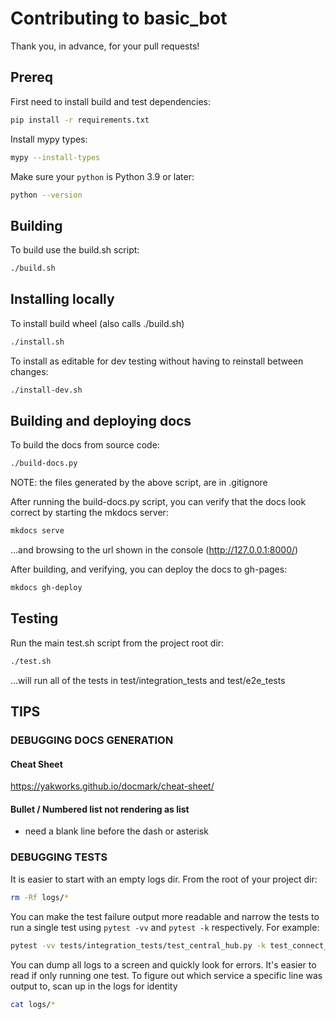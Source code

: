 
# Contributing to basic_bot

Thank you, in advance, for your pull requests!


## Prereq

First need to install build and test dependencies:
```sh
pip install -r requirements.txt
```

Install mypy types:
```sh
mypy --install-types
```

Make sure your `python` is Python 3.9 or later:
```sh
python --version
```

## Building

To build use the build.sh script:
```sh
./build.sh
```

## Installing locally

To install build wheel (also calls ./build.sh)
```sh
./install.sh
```

To install as editable for dev testing without having to reinstall between changes:
```sh
./install-dev.sh
```

## Building and deploying docs

To build the docs from source code:
```sh
./build-docs.py
```
NOTE: the files generated by the above script, are in .gitignore

After running the build-docs.py script, you can verify that the docs look correct by starting the mkdocs server:
```sh
mkdocs serve
```
...and browsing to the url shown in the console (http://127.0.0.1:8000/)

After building, and verifying, you can deploy the docs to gh-pages:
```sh
mkdocs gh-deploy
```

## Testing

Run the main test.sh script from the project root dir:
```sh
./test.sh
```
...will run all of the tests in test/integration_tests and test/e2e_tests


## TIPS

### DEBUGGING DOCS GENERATION

#### Cheat Sheet

https://yakworks.github.io/docmark/cheat-sheet/

#### Bullet / Numbered list not rendering as list

- need a blank line before the dash or asterisk

### DEBUGGING TESTS

It is easier to start with an empty logs dir.  From the root of your project dir:
```sh
rm -Rf logs/*
```

You can make the test failure output more readable and narrow the tests to run a
single test using `pytest -vv` and `pytest -k` respectively.  For example:
```sh
pytest -vv tests/integration_tests/test_central_hub.py -k test_connect_identify
```

You can dump all logs to a screen and quickly look for errors.  It's easier to
read if only running one test. To figure out which service a specific line
was output to, scan up in the logs for identity
```sh
cat logs/*
```
